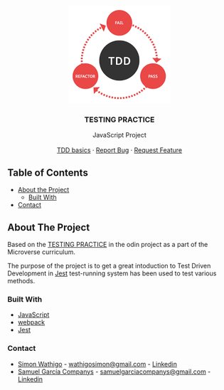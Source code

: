 <br />
<p align="center">
<img src="src/images/tdd.png" alt="Logo">

  <h3 align="center">TESTING PRACTICE</h3>

  <p align="center">
    JavaScript Project
    <br />
    <br />
    <a href="https://www.freecodecamp.org/news/a-quick-introduction-to-test-driven-development-with-jest-cac71cb94e50/">TDD basics</a>
    ·
    <a href="https://github.com/samgaco/testsjs/issues">Report Bug</a>
    ·
    <a href="https://github.com/samgaco/testsjs/issues">Request Feature</a>
  </p>
</p>


<!-- TABLE OF CONTENTS -->
## Table of Contents

* [About the Project](#about-the-project)
  * [Built With](#built-with)
* [Contact](#Contact)




<!-- ABOUT THE PROJECT -->
## About The Project

Based on the [TESTING PRACTICE](https://www.theodinproject.com/courses/javascript/lessons/testing-practice) in the odin project as a part of the Microverse curriculum.

The purpose of the project is to get a great intoduction to Test Driven Development in [Jest](https://jestjs.io/docs/en/getting-started.html#content) test-running system has been used to test various methods.


### Built With
* [JavaScript](https://www.javascript.com/)
* [webpack](https://webpack.js.org/)
* [Jest](https://jestjs.io/docs/en/getting-started)


### Contact

* [Simon Wathigo](https://github.com/wathigo) - wathigosimon@gmail.com - [Linkedin](https://www.linkedin.com/in/simon-wathigo-445370183/)
* [Samuel García Companys](https://github.com/samgaco) - samuelgarciacompanys@gmail.com - [Linkedin](https://www.linkedin.com/in/samuel-garc%C3%ADa-companys-0a848284/)
